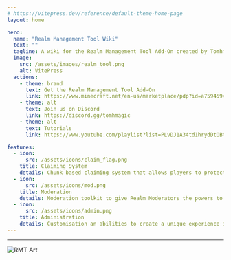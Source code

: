 ```yaml
---
# https://vitepress.dev/reference/default-theme-home-page
layout: home

hero:
  name: "Realm Management Tool Wiki"
  text: ""
  tagline: A wiki for the Realm Management Tool Add-On created by Tomhmagic Creations
  image:
    src: /assets/images/realm_tool.png
    alt: VitePress
  actions:
    - theme: brand
      text: Get the Realm Management Tool Add-On
      link: https://www.minecraft.net/en-us/marketplace/pdp?id=a7594594-be5f-4de2-b761-2f1732152ab9
    - theme: alt
      text: Join us on Discord
      link: https://discord.gg/tomhmagic
    - theme: alt
      text: Tutorials
      link: https://www.youtube.com/playlist?list=PLvDJ1A34td1hrydDtOBtkqe4xYaP3m7nB

features:
  - icon:
      src: /assets/icons/claim_flag.png
    title: Claiming System
    details: Chunk based claiming system that allows players to protect areas in all Dimensions. Includes custom permissions, options and subclaiming.
  - icon:
      src: /assets/icons/mod.png
    title: Moderation
    details: Moderation toolkit to give Realm Moderators the powers to moderate, investigate and manage players.
  - icon:
      src: /assets/icons/admin.png
    title: Administration
    details: Customisation an abilities to create a unique experience in every Realm.
---
```


---
<img title="RMT Art" alt="RMT Art" src="/assets/images/MarketingKeyArt.png">
